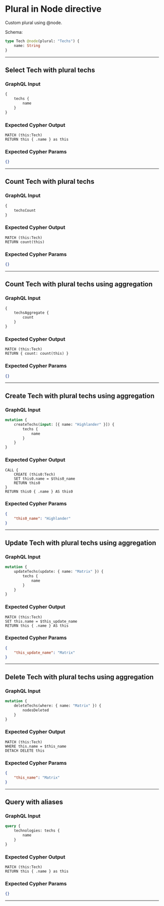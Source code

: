 # Plural in Node directive

Custom plural using @node.

Schema:

```graphql
type Tech @node(plural: "Techs") {
    name: String
}
```

---

## Select Tech with plural techs

### GraphQL Input

```graphql
{
    techs {
        name
    }
}
```

### Expected Cypher Output

```cypher
MATCH (this:Tech)
RETURN this { .name } as this
```

### Expected Cypher Params

```json
{}
```

---

## Count Tech with plural techs

### GraphQL Input

```graphql
{
    techsCount
}
```

### Expected Cypher Output

```cypher
MATCH (this:Tech)
RETURN count(this)
```

### Expected Cypher Params

```json
{}
```

---

## Count Tech with plural techs using aggregation

### GraphQL Input

```graphql
{
    techsAggregate {
        count
    }
}
```

### Expected Cypher Output

```cypher
MATCH (this:Tech)
RETURN { count: count(this) }
```

### Expected Cypher Params

```json
{}
```

---

## Create Tech with plural techs using aggregation

### GraphQL Input

```graphql
mutation {
    createTechs(input: [{ name: "Highlander" }]) {
        techs {
            name
        }
    }
}
```

### Expected Cypher Output

```cypher
CALL {
    CREATE (this0:Tech)
    SET this0.name = $this0_name
    RETURN this0
}
RETURN this0 { .name } AS this0
```

### Expected Cypher Params

```json
{
    "this0_name": "Highlander"
}
```

---

## Update Tech with plural techs using aggregation

### GraphQL Input

```graphql
mutation {
    updateTechs(update: { name: "Matrix" }) {
        techs {
            name
        }
    }
}
```

### Expected Cypher Output

```cypher
MATCH (this:Tech)
SET this.name = $this_update_name
RETURN this { .name } AS this
```

### Expected Cypher Params

```json
{
    "this_update_name": "Matrix"
}
```

---

## Delete Tech with plural techs using aggregation

### GraphQL Input

```graphql
mutation {
    deleteTechs(where: { name: "Matrix" }) {
        nodesDeleted
    }
}
```

### Expected Cypher Output

```cypher
MATCH (this:Tech)
WHERE this.name = $this_name
DETACH DELETE this
```

### Expected Cypher Params

```json
{
    "this_name": "Matrix"
}
```

---

## Query with aliases

### GraphQL Input

```graphql
query {
    technologies: techs {
        name
    }
}
```

### Expected Cypher Output

```cypher
MATCH (this:Tech)
RETURN this { .name } as this
```

### Expected Cypher Params

```json
{}
```

---

